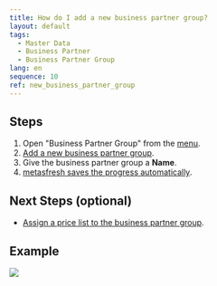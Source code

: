 ```yaml
---
title: How do I add a new business partner group?
layout: default
tags:
  - Master Data
  - Business Partner
  - Business Partner Group
lang: en
sequence: 10
ref: new_business_partner_group
---
```


## Steps
1. Open "Business Partner Group" from the [menu](Menu).
1. [Add a new business partner group](New_Record_Window).
1. Give the business partner group a **Name**.
1. [metasfresh saves the progress automatically](Saveindicator).

## Next Steps (optional)
- [Assign a price list to the business partner group](Assign_prices_to_partner_group).

## Example
![](assets/New_business_partner_group.gif)
